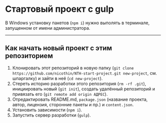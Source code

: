 # Стартовый проект с gulp 

В Windows установку пакетов (`npm i`) нужно выполять в терминале, запущенном от имени администратора.

---

## Как начать новый проект c этим репозиторием

1. Клонировать этот репозиторий в новую папку (`git clone https://github.com/nicothin/NTH-start-project.git new-project`, см. шпаргалку) и зайти в неё (`cd new-project`).
2. Стереть историю разработки этого репозитория (`rm -rf .git`), инициировать новый (`git init`), создать удалённый репозиторий и привязать его (`git remote add origin АДРЕС`).
3. Отредактировать README.md, `package.json` (название проекта, автор, лицензия, сторонние пакеты и пр.) и `content.json`.
4. Установить зависимости (`npm i`).
5. Запустить сервер разработки (`gulp`).
